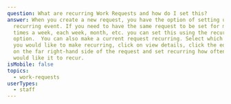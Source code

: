 ```yaml
---
question: What are recurring Work Requests and how do I set this?
answer: When you create a new request, you have the option of setting up
  recurring event. If you need to have the same request to be set for multiple
  times a week, each week, month, etc. you can set this using the recurring
  option.  You can also make a current request recurring. Select which request
  you would like to make recurring, click on view details, click the edit button
  on the far right-hand side of the request and set recurring how often you
  would like it to recur.
isMobile: false
topics:
  - work-requests
userTypes:
  - staff
---
```

